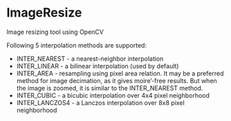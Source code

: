 ImageResize
===========

Image resizing tool using OpenCV

Following 5 interpolation methods are supported:

* INTER_NEAREST - a nearest-neighbor interpolation
* INTER_LINEAR - a bilinear interpolation (used by default)
* INTER_AREA - resampling using pixel area relation. It may be a preferred method for image decimation, as it gives moire’-free results. But when the image is zoomed, it is similar to the INTER_NEAREST method.
* INTER_CUBIC - a bicubic interpolation over 4x4 pixel neighborhood
* INTER_LANCZOS4 - a Lanczos interpolation over 8x8 pixel neighborhood
